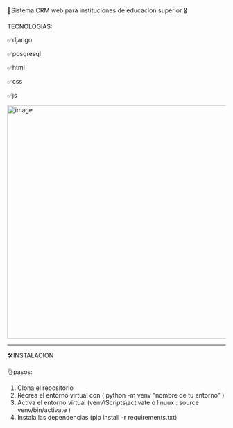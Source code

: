 📁Sistema CRM web para instituciones de educacion superior 🎖️


TECNOLOGIAS:

✅django

✅posgresql

✅html

✅css

✅js

<img width="1079" height="539" alt="image" src="https://github.com/user-attachments/assets/1945ce10-1536-4b51-befd-079ca72f5753" />


__________________________________________________________________________________________________________________________________________________________________________________
🛠️INSTALACION 

👌pasos:
1. Clona el repositorio
2. Recrea el entorno virtual con ( python -m venv "nombre de tu entorno" )
3. Activa el entorno  virtual  (venv\Scripts\activate o linuux : source venv/bin/activate  )
4. Instala las dependencias  (pip install -r requirements.txt)
